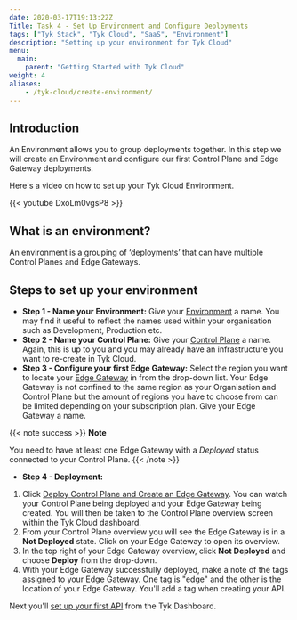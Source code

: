 ```yaml
---
date: 2020-03-17T19:13:22Z
Title: Task 4 - Set Up Environment and Configure Deployments
tags: ["Tyk Stack", "Tyk Cloud", "SaaS", "Environment"]
description: "Setting up your environment for Tyk Cloud"
menu:
  main:
    parent: "Getting Started with Tyk Cloud"
weight: 4
aliases:
    - /tyk-cloud/create-environment/
---
```


## Introduction

An Environment allows you to group deployments together. In this step we will create an Environment and configure our first Control Plane and Edge Gateway deployments.

Here's a video on how to set up your Tyk Cloud Environment.

{{< youtube DxoLm0vgsP8 >}}

## What is an environment?

An environment is a grouping of ‘deployments’ that can have multiple Control Planes and Edge Gateways.

## Steps to set up your environment

* **Step 1 - Name your Environment:** Give your [Environment](/docs/tyk-cloud/troubleshooting-support/glossary/#environment) a name. You may find it useful to reflect the names used within your organisation such as Development, Production etc.
* **Step 2 - Name your Control Plane:** Give your [Control Plane](/docs/tyk-cloud/troubleshooting-support/glossary/#control-plane) a name. Again, this is up to you and you may already have an infrastructure you want to re-create in Tyk Cloud.
* **Step 3 - Configure your first Edge Gateway:** Select the region you want to locate your [Edge Gateway](/docs/tyk-cloud/troubleshooting-support/glossary/#edge) in from the drop-down list. Your Edge Gateway is not confined to the same region as your Organisation and Control Plane but the amount of regions you have to choose from can be limited depending on your subscription plan. Give your Edge Gateway a name. 

{{< note success >}}
**Note**
  
You need to have at least one Edge Gateway with a *Deployed* status connected to your Control Plane.
{{< /note >}}

* **Step 4 - Deployment:**

1. Click [Deploy Control Plane and Create an Edge Gateway](/docs/tyk-cloud/troubleshooting-support/glossary/#deploy). You can watch your Control Plane being deployed and your Edge Gateway being created. You will then be taken to the Control Plane overview screen within the Tyk Cloud dashboard.
2. From your Control Plane overview you will see the Edge Gateway is in a **Not Deployed** state. Click on your Edge Gateway to open its overview.
3. In the top right of your Edge Gateway overview, click **Not Deployed** and choose **Deploy** from the drop-down.
4. With your Edge Gateway successfully deployed, make a note of the tags assigned to your Edge Gateway. One tag is "edge" and the other is the location of your Edge Gateway. You'll add a tag when creating your API.

Next you'll [set up your first API](https://tyk.io/docs/tyk-cloud/getting-started-tyk-cloud/first-api/) from the Tyk Dashboard.
